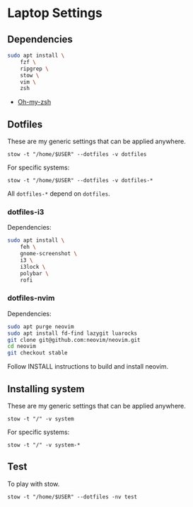 # Laptop Settings

## Dependencies

```sh
sudo apt install \
    fzf \
    ripgrep \
    stow \
    vim \
    zsh
```

- [Oh-my-zsh](https://ohmyz.sh/)

## Dotfiles

These are my generic settings that can be applied anywhere.

`stow -t "/home/$USER" --dotfiles -v dotfiles`

For specific systems:

`stow -t "/home/$USER" --dotfiles -v dotfiles-*`

All `dotfiles-*` depend on `dotfiles`.

### dotfiles-i3

Dependencies:

```sh
sudo apt install \
    feh \
    gnome-screenshot \
    i3 \
    i3lock \
    polybar \
    rofi
```

### dotfiles-nvim

Dependencies:

```sh
sudo apt purge neovim
sudo apt install fd-find lazygit luarocks
git clone git@github.com:neovim/neovim.git
cd neovim
git checkout stable
```

Follow INSTALL instructions to build and install neovim.

## Installing system

These are my generic settings that can be applied anywhere.

`stow -t "/" -v system`

For specific systems:

`stow -t "/" -v system-*`

## Test

To play with stow.

`stow -t "/home/$USER" --dotfiles -nv test`
